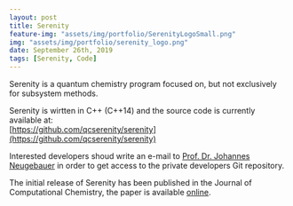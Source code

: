 ```yaml
---
layout: post
title: Serenity
feature-img: "assets/img/portfolio/SerenityLogoSmall.png"
img: "assets/img/portfolio/serenity_logo.png"
date: September 26th, 2019
tags: [Serenity, Code]
---
```


Serenity is a quantum chemistry program focused on, but not exclusively for subsystem methods.  
  
Serenity is wirtten in C++ (C++14) and the source code is currently available at:  
[https://github.com/qcserenity/serenity](https://github.com/qcserenity/serenity)  

Interested developers shoud write an e-mail to 
[Prof. Dr. Johannes Neugebauer](http://www.uni-muenster.de/Chemie.oc/neugebauer/neugebauer.html)
in order to get access to the private developers Git repository.  
  
The initial release of Serenity has been published in the Journal of Computational Chemistry,
the paper is available [online](https://dx.doi.org/10.1002/jcc.25162).
